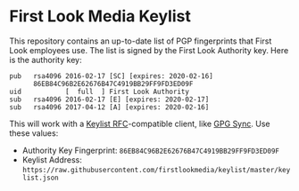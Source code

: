 # First Look Media Keylist

This repository contains an up-to-date list of PGP fingerprints that First Look employees use. The list is signed by the First Look Authority key. Here is the authority key:

```
pub   rsa4096 2016-02-17 [SC] [expires: 2020-02-16]
      86EB84C96B2E62676B47C4919BB29FF9FD3ED09F
uid           [  full  ] First Look Authority
sub   rsa4096 2016-02-17 [E] [expires: 2020-02-17]
sub   rsa4096 2017-04-12 [A] [expires: 2020-02-16]
```

This will work with a [Keylist RFC](https://code.firstlook.media/keylist-rfc-explainer)-compatible client, like [GPG Sync](https://github.com/firstlookmedia/gpgsync). Use these values:

* Authority Key Fingerprint: `86EB84C96B2E62676B47C4919BB29FF9FD3ED09F`
* Keylist Address: `https://raw.githubusercontent.com/firstlookmedia/keylist/master/keylist.json`
